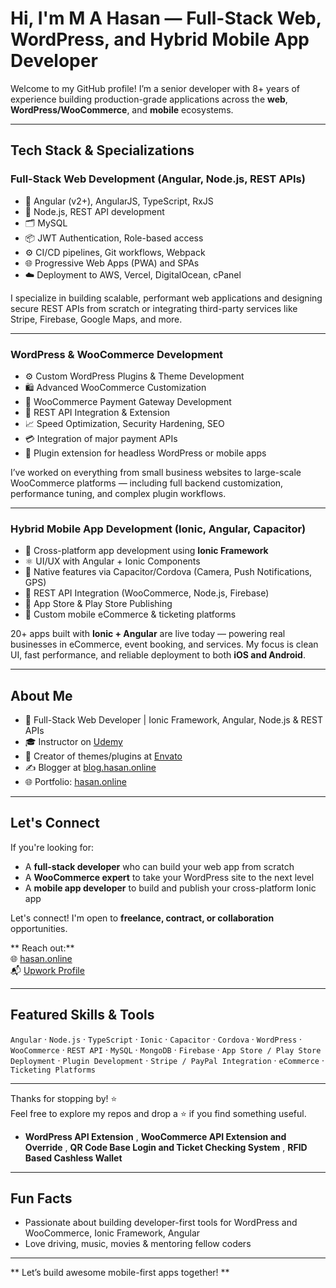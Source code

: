 # Hi, I'm M A Hasan — Full-Stack Web, WordPress, and Hybrid Mobile App Developer

Welcome to my GitHub profile! I’m a senior developer with 8+ years of experience building production-grade applications across the **web**, **WordPress/WooCommerce**, and **mobile** ecosystems.

---

## Tech Stack & Specializations

### Full-Stack Web Development (Angular, Node.js, REST APIs)

- 🧠 Angular (v2+), AngularJS, TypeScript, RxJS
- 🚀 Node.js, REST API development
- 🗂️ MySQL
- 📦 JWT Authentication, Role-based access
- ⚙️ CI/CD pipelines, Git workflows, Webpack
- 🌐 Progressive Web Apps (PWA) and SPAs
- ☁️ Deployment to AWS, Vercel, DigitalOcean, cPanel

I specialize in building scalable, performant web applications and designing secure REST APIs from scratch or integrating third-party services like Stripe, Firebase, Google Maps, and more.

---

### WordPress & WooCommerce Development

- ⚙️ Custom WordPress Plugins & Theme Development
- 🛍️ Advanced WooCommerce Customization
- 🔌 WooCommerce Payment Gateway Development
- 🔗 REST API Integration & Extension
- 📈 Speed Optimization, Security Hardening, SEO
- 💳 Integration of major payment APIs
- 🧩 Plugin extension for headless WordPress or mobile apps

I’ve worked on everything from small business websites to large-scale WooCommerce platforms — including full backend customization, performance tuning, and complex plugin workflows.

---

### Hybrid Mobile App Development (Ionic, Angular, Capacitor)

- 📲 Cross-platform app development using **Ionic Framework**
- ⚛️ UI/UX with Angular + Ionic Components
- 🔌 Native features via Capacitor/Cordova (Camera, Push Notifications, GPS)
- 🔗 REST API Integration (WooCommerce, Node.js, Firebase)
- 🏪 App Store & Play Store Publishing
- 🧾 Custom mobile eCommerce & ticketing platforms

20+ apps built with **Ionic + Angular** are live today — powering real businesses in eCommerce, event booking, and services. My focus is clean UI, fast performance, and reliable deployment to both **iOS and Android**.

---

## About Me

- 🔭 Full-Stack Web Developer | Ionic Framework, Angular, Node.js & REST APIs
- 🎓 Instructor on [Udemy](https://www.udemy.com/user/m-a-hasan-2/)
- 🧠 Creator of themes/plugins at [Envato](https://themeforest.net/user/hasanonline)
- ✍️ Blogger at [blog.hasan.online](https://blog.hasan.online)
- 🌐 Portfolio: [hasan.online](https://hasan.online)

---

## Let's Connect

If you're looking for:
- A **full-stack developer** who can build your web app from scratch
- A **WooCommerce expert** to take your WordPress site to the next level
- A **mobile app developer** to build and publish your cross-platform Ionic app

Let's connect! I'm open to **freelance, contract, or collaboration** opportunities.

** Reach out:**  
🌐 [hasan.online](https://hasan.online)  
📬 [Upwork Profile](https://www.upwork.com/freelancers/~01ce40b53f68299043)

---

## Featured Skills & Tools

`Angular` · `Node.js` · `TypeScript` · `Ionic` · `Capacitor` · `Cordova` · `WordPress` · `WooCommerce` · `REST API` · `MySQL` · `MongoDB` · `Firebase` · `App Store / Play Store Deployment` · `Plugin Development` · `Stripe / PayPal Integration` · `eCommerce` · `Ticketing Platforms`

---

Thanks for stopping by! ⭐  
Feel free to explore my repos and drop a ⭐ if you find something useful.

- **WordPress API Extension** , **WooCommerce API Extension and Override** , **QR Code Base Login and Ticket Checking System** , **RFID Based Cashless Wallet**

---

## Fun Facts

- Passionate about building developer-first tools for WordPress and WooCommerce, Ionic Framework, Angular
- Love driving, music, movies & mentoring fellow coders

---

** Let’s build awesome mobile-first apps together! **
